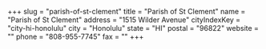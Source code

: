 +++
slug = "parish-of-st-clement"
title = "Parish of St Clement"
name = "Parish of St Clement"
address = "1515 Wilder Avenue"
cityIndexKey = "city-hi-honolulu"
city = "Honolulu"
state = "HI"
postal = "96822"
website = ""
phone = "808-955-7745"
fax = ""
+++
